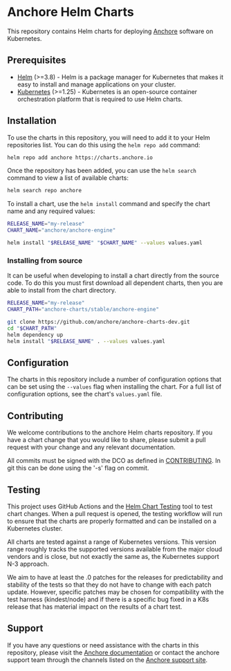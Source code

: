 # Anchore Helm Charts

This repository contains Helm charts for deploying [Anchore](https://www.anchore.com/) software on Kubernetes.

## Prerequisites

- [Helm](https://helm.sh/) (>=3.8) - Helm is a package manager for Kubernetes that makes it easy to install and manage applications on your cluster.
- [Kubernetes](https://kubernetes.io/) (>=1.25) - Kubernetes is an open-source container orchestration platform that is required to use Helm charts.

## Installation

To use the charts in this repository, you will need to add it to your Helm repositories list. You can do this using the `helm repo add` command:

```bash
helm repo add anchore https://charts.anchore.io
```

Once the repository has been added, you can use the `helm search` command to view a list of available charts:

```bash
helm search repo anchore
```

To install a chart, use the `helm install` command and specify the chart name and any required values:

```bash
RELEASE_NAME="my-release"
CHART_NAME="anchore/anchore-engine"

helm install "$RELEASE_NAME" "$CHART_NAME" --values values.yaml
```

### Installing from source

It can be useful when developing to install a chart directly from the source code. To do this you must first download all dependent charts, then you are able to install from the chart directory.

```bash
RELEASE_NAME="my-release"
CHART_PATH="anchore-charts/stable/anchore-engine"

git clone https://github.com/anchore/anchore-charts-dev.git
cd "$CHART_PATH"
helm dependency up
helm install "$RELEASE_NAME" . --values values.yaml
```

## Configuration

The charts in this repository include a number of configuration options that can be set using the `--values` flag when installing the chart. For a full list of configuration options, see the chart's `values.yaml` file.

## Contributing

We welcome contributions to the anchore Helm charts repository. If you have a chart change that you would like to share, please submit a pull request with your change and any relevant documentation.

All commits must be signed with the DCO as defined in [CONTRIBUTING](./CONTRIBUTING.rst). In git this can be done using the '-s' flag on commit.

## Testing

This project uses GitHub Actions and the [Helm Chart Testing](https://github.com/helm/chart-testing) tool to test chart changes. When a pull request is opened, the testing workflow will run to ensure that the charts are properly formatted and can be installed on a Kubernetes cluster.

All charts are tested against a range of Kubernetes versions. This version range roughly tracks the supported versions available from the major cloud vendors and is close, but not exactly the same as, the Kubernetes support N-3 approach.

We aim to have at least the .0 patches for the releases for predictability and stability of the tests so that they do not have to change with each patch update. However, specific patches may be chosen for compatibility with the test harness (kindest/node) and if there is a specific bug fixed in a K8s release that has material impact on the results of a chart test.

## Support

If you have any questions or need assistance with the charts in this repository, please visit the [Anchore documentation](https://docs.anchore.com/) or contact the anchore support team through the channels listed on the [Anchore support site](https://www.anchore.com/support/).
